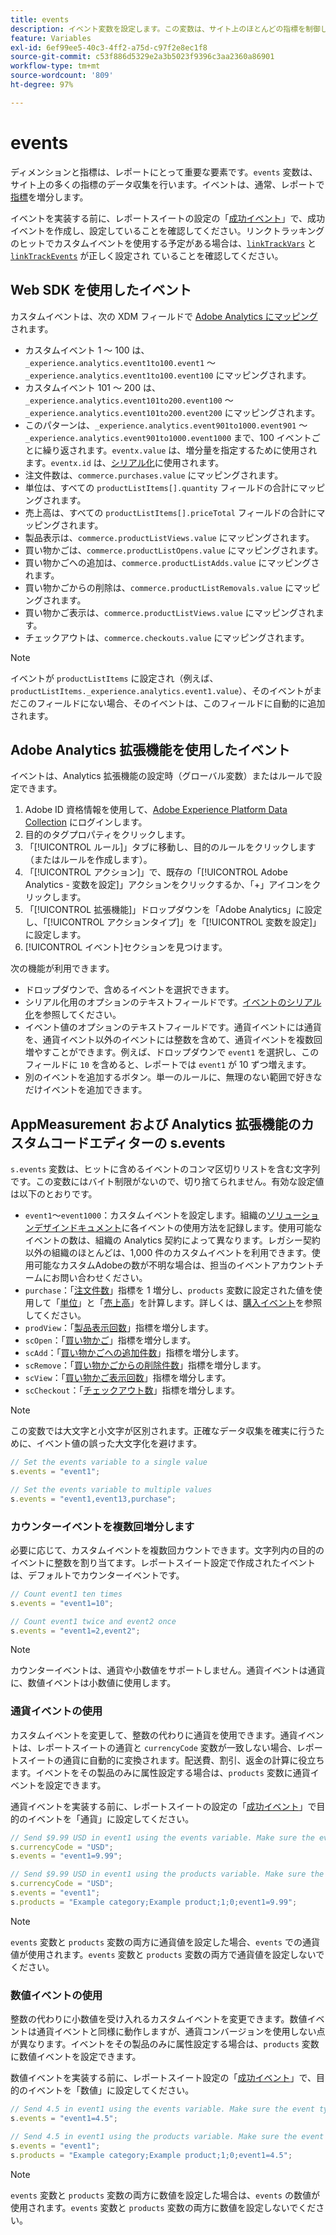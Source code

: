```yaml
---
title: events
description: イベント変数を設定します。この変数は、サイト上のほとんどの指標を制御します。
feature: Variables
exl-id: 6ef99ee5-40c3-4ff2-a75d-c97f2e8ec1f8
source-git-commit: c53f886d5329e2a3b5023f9396c3aa2360a86901
workflow-type: tm+mt
source-wordcount: '809'
ht-degree: 97%

---
```


# events

ディメンションと指標は、レポートにとって重要な要素です。`events` 変数は、サイト上の多くの指標のデータ収集を行います。イベントは、通常、レポートで[指標](/help/components/metrics/overview.md)を増分します。

イベントを実装する前に、レポートスイートの設定の「[成功イベント](/help/admin/admin/c-manage-report-suites/c-edit-report-suites/conversion-var-admin/c-success-events/success-event.md)」で、成功イベントを作成し、設定していることを確認してください。リンクトラッキングのヒットでカスタムイベントを使用する予定がある場合は、[`linkTrackVars`](../../config-vars/linktrackvars.md) と [`linkTrackEvents`](../../config-vars/linktrackevents.md) が正しく設定され ていることを確認してください。

## Web SDK を使用したイベント

カスタムイベントは、次の XDM フィールドで [Adobe Analytics にマッピング](https://experienceleague.adobe.com/docs/analytics/implementation/aep-edge/variable-mapping.html?lang=ja)されます。

* カスタムイベント 1 ～ 100 は、`_experience.analytics.event1to100.event1` ～ `_experience.analytics.event1to100.event100` にマッピングされます。
* カスタムイベント 101 ～ 200 は、`_experience.analytics.event101to200.event100` ～ `_experience.analytics.event101to200.event200` にマッピングされます。
* このパターンは、`_experience.analytics.event901to1000.event901` ～ `_experience.analytics.event901to1000.event1000` まで、100 イベントごとに繰り返されます。`eventx.value` は、増分量を指定するために使用されます。`eventx.id` は、[シリアル化](event-serialization.md)に使用されます。
* 注文件数は、`commerce.purchases.value` にマッピングされます。
* 単位は、すべての `productListItems[].quantity` フィールドの合計にマッピングされます。
* 売上高は、すべての `productListItems[].priceTotal` フィールドの合計にマッピングされます。
* 製品表示は、`commerce.productListViews.value` にマッピングされます。
* 買い物かごは、`commerce.productListOpens.value` にマッピングされます。
* 買い物かごへの追加は、`commerce.productListAdds.value` にマッピングされます。
* 買い物かごからの削除は、`commerce.productListRemovals.value` にマッピングされます。
* 買い物かご表示は、`commerce.productListViews.value` にマッピングされます。
* チェックアウトは、`commerce.checkouts.value` にマッピングされます。

>[!NOTE]
>
>イベントが `productListItems` に設定され（例えば、`productListItems._experience.analytics.event1.value`）、そのイベントがまだこのフィールドにない場合、そのイベントは、このフィールドに自動的に追加されます。

## Adobe Analytics 拡張機能を使用したイベント

イベントは、Analytics 拡張機能の設定時（グローバル変数）またはルールで設定できます。

1. Adobe ID 資格情報を使用して、[Adobe Experience Platform Data Collection](https://experience.adobe.com/data-collection) にログインします。
2. 目的のタグプロパティをクリックします。
3. 「[!UICONTROL ルール]」タブに移動し、目的のルールをクリックします（またはルールを作成します）。
4. 「[!UICONTROL アクション]」で、既存の「[!UICONTROL Adobe Analytics - 変数を設定]」アクションをクリックするか、「+」アイコンをクリックします。
5. 「[!UICONTROL 拡張機能]」ドロップダウンを「Adobe Analytics」に設定し、「[!UICONTROL アクションタイプ]」を「[!UICONTROL 変数を設定]」に設定します。
6. [!UICONTROL イベント]セクションを見つけます。

次の機能が利用できます。

* ドロップダウンで、含めるイベントを選択できます。
* シリアル化用のオプションのテキストフィールドです。[イベントのシリアル化](event-serialization.md)を参照してください。
* イベント値のオプションのテキストフィールドです。通貨イベントには通貨を、通貨イベント以外のイベントには整数を含めて、通貨イベントを複数回増やすことができます。例えば、ドロップダウンで `event1` を選択し、このフィールドに `10` を含めると、レポートでは `event1` が 10 ずつ増えます。
* 別のイベントを追加するボタン。単一のルールに、無理のない範囲で好きなだけイベントを追加できます。

## AppMeasurement および Analytics 拡張機能のカスタムコードエディターの s.events

`s.events` 変数は、ヒットに含めるイベントのコンマ区切りリストを含む文字列です。この変数にはバイト制限がないので、切り捨てられません。有効な設定値は以下のとおりです。

* `event1`～`event1000`：カスタムイベントを設定します。組織の[ソリューションデザインドキュメント](../../../prepare/solution-design.md)に各イベントの使用方法を記録します。使用可能なイベントの数は、組織の Analytics 契約によって異なります。レガシー契約以外の組織のほとんどは、1,000 件のカスタムイベントを利用できます。使用可能なカスタムAdobeの数が不明な場合は、担当のイベントアカウントチームにお問い合わせください。
* `purchase`：「[注文件数](/help/components/metrics/orders.md)」指標を 1 増分し、`products` 変数に設定された値を使用して「[単位](/help/components/metrics/units.md)」と「[売上高](/help/components/metrics/revenue.md)」を計算します。詳しくは、[購入イベント](event-purchase.md)を参照してください。
* `prodView`：「[製品表示回数](/help/components/metrics/product-views.md)」指標を増分します。
* `scOpen`：「[買い物かご](/help/components/metrics/carts.md)」指標を増分します。
* `scAdd`：「[買い物かごへの追加件数](/help/components/metrics/cart-additions.md)」指標を増分します。
* `scRemove`：「[買い物かごからの削除件数](/help/components/metrics/cart-removals.md)」指標を増分します。
* `scView`：「[買い物かご表示回数](/help/components/metrics/cart-views.md)」指標を増分します。
* `scCheckout`：「[チェックアウト数](/help/components/metrics/checkouts.md)」指標を増分します。

>[!NOTE]
>
> この変数では大文字と小文字が区別されます。正確なデータ収集を確実に行うために、イベント値の誤った大文字化を避けます。

```js
// Set the events variable to a single value
s.events = "event1";

// Set the events variable to multiple values
s.events = "event1,event13,purchase";
```

### カウンターイベントを複数回増分します

必要に応じて、カスタムイベントを複数回カウントできます。文字列内の目的のイベントに整数を割り当てます。レポートスイート設定で作成されたイベントは、デフォルトでカウンターイベントです。

```js
// Count event1 ten times
s.events = "event1=10";

// Count event1 twice and event2 once
s.events = "event1=2,event2";
```

>[!NOTE]
>
> カウンターイベントは、通貨や小数値をサポートしません。通貨イベントは通貨に、数値イベントは小数値に使用します。

### 通貨イベントの使用

カスタムイベントを変更して、整数の代わりに通貨を使用できます。通貨イベントは、レポートスイートの通貨と `currencyCode` 変数が一致しない場合、レポートスイートの通貨に自動的に変換されます。配送費、割引、返金の計算に役立ちます。イベントをその製品のみに属性設定する場合は、`products` 変数に通貨イベントを設定できます。

通貨イベントを実装する前に、レポートスイートの設定の「[成功イベント](/help/admin/admin/c-manage-report-suites/c-edit-report-suites/conversion-var-admin/c-success-events/success-event.md)」で目的のイベントを「通貨」に設定してください。

```js
// Send $9.99 USD in event1 using the events variable. Make sure the event type for event1 is Currency in Report suite settings
s.currencyCode = "USD";
s.events = "event1=9.99";

// Send $9.99 USD in event1 using the products variable. Make sure the event type for event1 is Currency in Report suite settings
s.currencyCode = "USD";
s.events = "event1";
s.products = "Example category;Example product;1;0;event1=9.99";
```

>[!NOTE]
>
> `events` 変数と `products` 変数の両方に通貨値を設定した場合、`events` での通貨値が使用されます。`events` 変数と `products` 変数の両方で通貨値を設定しないでください。

### 数値イベントの使用

整数の代わりに小数値を受け入れるカスタムイベントを変更できます。数値イベントは通貨イベントと同様に動作しますが、通貨コンバージョンを使用しない点が異なります。イベントをその製品のみに属性設定する場合は、`products` 変数に数値イベントを設定できます。

数値イベントを実装する前に、レポートスイート設定の「[成功イベント](/help/admin/admin/c-manage-report-suites/c-edit-report-suites/conversion-var-admin/c-success-events/success-event.md)」で、目的のイベントを「数値」に設定してください。

```js
// Send 4.5 in event1 using the events variable. Make sure the event type for event1 is Numeric in Report suite settings
s.events = "event1=4.5";

// Send 4.5 in event1 using the products variable. Make sure the event type for event1 is Numeric in Report suite settings
s.events = "event1";
s.products = "Example category;Example product;1;0;event1=4.5";
```

>[!NOTE]
>
> `events` 変数と `products` 変数の両方に数値を設定した場合は、`events` の数値が使用されます。`events` 変数と `products` 変数の両方に数値を設定しないでください。
